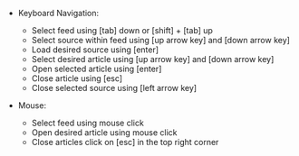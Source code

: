 - Keyboard Navigation:
  - Select feed using [tab] down or [shift] + [tab] up
  - Select source within feed using [up arrow key] and [down arrow key]
  - Load desired source using [enter]
  - Select desired article using [up arrow key] and [down arrow key]
  - Open selected article using [enter]
  - Close article using [esc]
  - Close selected source using [left arrow key]

- Mouse:
  - Select feed using mouse click
  - Open desired article using mouse click
  - Close articles click on [esc] in the top right corner